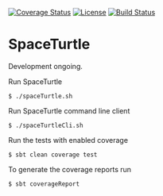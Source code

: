 [![Coverage Status](https://coveralls.io/repos/github/Max-Meldrum/SpaceTurtle/badge.svg)](https://coveralls.io/github/Max-Meldrum/SpaceTurtle)
[![License](https://img.shields.io/badge/license-Apache%202.0-blue.svg)](https://www.apache.org/licenses/LICENSE-2.0)
[![Build Status](https://travis-ci.org/Max-Meldrum/SpaceTurtle.svg?branch=master)](https://travis-ci.org/Max-Meldrum/SpaceTurtle)

# SpaceTurtle

Development ongoing.


Run SpaceTurtle
```
$ ./spaceTurtle.sh
```

Run SpaceTurtle command line client
```
$ ./spaceTurtleCli.sh
```

Run the tests with enabled coverage
```
$ sbt clean coverage test
```

To generate the coverage reports run
```
$ sbt coverageReport
```







